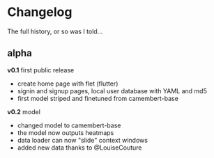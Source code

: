 # Changelog

<summary>The full history, or so was I told...</summary>

## alpha

**v0.1** first public release

- create home page with flet (flutter)
- signin and signup pages, local user database with YAML and md5
- first model striped and finetuned from camembert-base

**v0.2** model

- changed model to camembert-base
- the model now outputs heatmaps
- data loader can now "slide" context windows
- added new data thanks to @LouiseCouture
